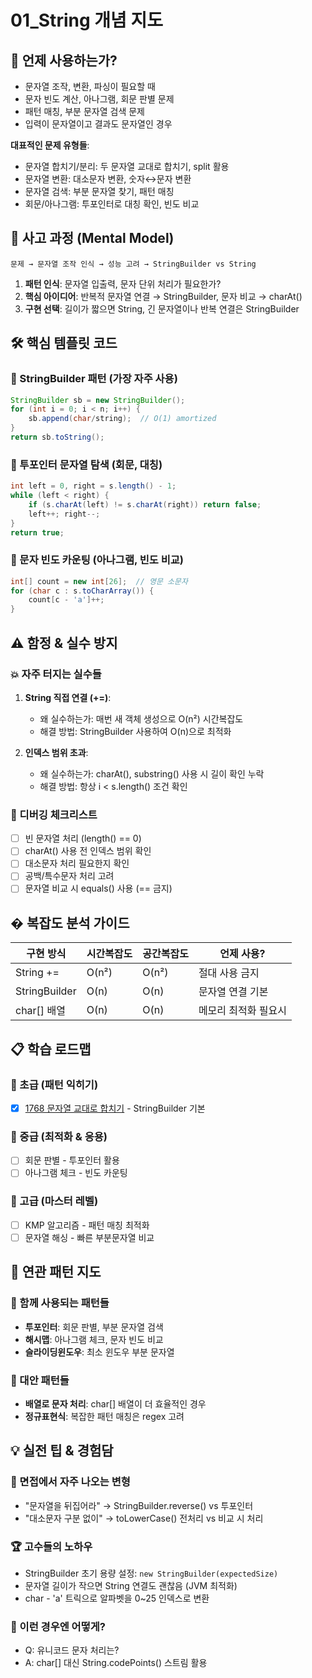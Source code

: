 # 01_String 개념 지도

## 🎯 언제 사용하는가?
- 문자열 조작, 변환, 파싱이 필요할 때
- 문자 빈도 계산, 아나그램, 회문 판별 문제
- 패턴 매칭, 부분 문자열 검색 문제
- 입력이 문자열이고 결과도 문자열인 경우

**대표적인 문제 유형들**:
- 문자열 합치기/분리: 두 문자열 교대로 합치기, split 활용
- 문자열 변환: 대소문자 변환, 숫자↔문자 변환
- 문자열 검색: 부분 문자열 찾기, 패턴 매칭
- 회문/아나그램: 투포인터로 대칭 확인, 빈도 비교

## 🧠 사고 과정 (Mental Model)
```
문제 → 문자열 조작 인식 → 성능 고려 → StringBuilder vs String
```

1. **패턴 인식**: 문자열 입출력, 문자 단위 처리가 필요한가?
2. **핵심 아이디어**: 반복적 문자열 연결 → StringBuilder, 문자 비교 → charAt()
3. **구현 선택**: 길이가 짧으면 String, 긴 문자열이나 반복 연결은 StringBuilder

## 🛠️ 핵심 템플릿 코드

### 🔸 StringBuilder 패턴 (가장 자주 사용)
```java
StringBuilder sb = new StringBuilder();
for (int i = 0; i < n; i++) {
    sb.append(char/string);  // O(1) amortized
}
return sb.toString();
```

### 🔸 투포인터 문자열 탐색 (회문, 대칭)
```java
int left = 0, right = s.length() - 1;
while (left < right) {
    if (s.charAt(left) != s.charAt(right)) return false;
    left++; right--;
}
return true;
```

### 🔸 문자 빈도 카운팅 (아나그램, 빈도 비교)
```java
int[] count = new int[26];  // 영문 소문자
for (char c : s.toCharArray()) {
    count[c - 'a']++;
}
```

## ⚠️ 함정 & 실수 방지

### 💥 자주 터지는 실수들
1. **String 직접 연결 (+=)**:
   - 왜 실수하는가: 매번 새 객체 생성으로 O(n²) 시간복잡도
   - 해결 방법: StringBuilder 사용하여 O(n)으로 최적화
   
2. **인덱스 범위 초과**:
   - 왜 실수하는가: charAt(), substring() 사용 시 길이 확인 누락
   - 해결 방법: 항상 i < s.length() 조건 확인

### 🎯 디버깅 체크리스트
- [ ] 빈 문자열 처리 (length() == 0)
- [ ] charAt() 사용 전 인덱스 범위 확인
- [ ] 대소문자 처리 필요한지 확인
- [ ] 공백/특수문자 처리 고려
- [ ] 문자열 비교 시 equals() 사용 (== 금지)

## � 복잡도 분석 가이드

| 구현 방식 | 시간복잡도 | 공간복잡도 | 언제 사용? |
|-----------|------------|------------|------------|
| String += | O(n²) | O(n²) | 절대 사용 금지 |
| StringBuilder | O(n) | O(n) | 문자열 연결 기본 |
| char[] 배열 | O(n) | O(n) | 메모리 최적화 필요시 |

## 📋 학습 로드맵

### 🥉 초급 (패턴 익히기)
- [x] [1768 문자열 교대로 합치기](./notes/1768_merge_strings_alternately.md) - StringBuilder 기본

### 🥈 중급 (최적화 & 응용)  
- [ ] 회문 판별 - 투포인터 활용
- [ ] 아나그램 체크 - 빈도 카운팅

### 🥇 고급 (마스터 레벨)
- [ ] KMP 알고리즘 - 패턴 매칭 최적화
- [ ] 문자열 해싱 - 빠른 부분문자열 비교

## 🔗 연관 패턴 지도

### 🤝 함께 사용되는 패턴들
- **투포인터**: 회문 판별, 부분 문자열 검색
- **해시맵**: 아나그램 체크, 문자 빈도 비교
- **슬라이딩윈도우**: 최소 윈도우 부분 문자열

### 🔀 대안 패턴들  
- **배열로 문자 처리**: char[] 배열이 더 효율적인 경우
- **정규표현식**: 복잡한 패턴 매칭은 regex 고려

## 💡 실전 팁 & 경험담

### 🎪 면접에서 자주 나오는 변형
- "문자열을 뒤집어라" → StringBuilder.reverse() vs 투포인터
- "대소문자 구분 없이" → toLowerCase() 전처리 vs 비교 시 처리

### 🏆 고수들의 노하우
- StringBuilder 초기 용량 설정: `new StringBuilder(expectedSize)`
- 문자열 길이가 작으면 String 연결도 괜찮음 (JVM 최적화)
- char - 'a' 트릭으로 알파벳을 0~25 인덱스로 변환

### 🤔 이런 경우엔 어떻게?
- Q: 유니코드 문자 처리는?
- A: char[] 대신 String.codePoints() 스트림 활용

